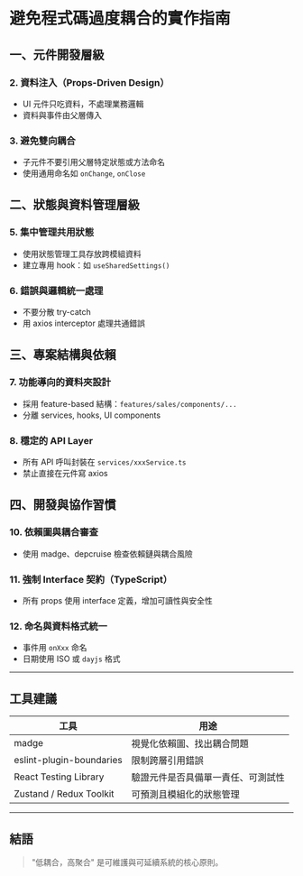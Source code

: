 # 避免程式碼過度耦合的實作指南

## 一、元件開發層級

### 2. 資料注入（Props-Driven Design）

* UI 元件只吃資料，不處理業務邏輯
* 資料與事件由父層傳入

### 3. 避免雙向耦合

* 子元件不要引用父層特定狀態或方法命名
* 使用通用命名如 `onChange`, `onClose`

## 二、狀態與資料管理層級

### 5. 集中管理共用狀態

* 使用狀態管理工具存放跨模組資料
* 建立專用 hook：如 `useSharedSettings()`

### 6. 錯誤與邏輯統一處理

* 不要分散 try-catch
* 用 axios interceptor 處理共通錯誤

## 三、專案結構與依賴

### 7. 功能導向的資料夾設計

* 採用 feature-based 結構：`features/sales/components/...`
* 分離 services, hooks, UI components

### 8. 穩定的 API Layer

* 所有 API 呼叫封裝在 `services/xxxService.ts`
* 禁止直接在元件寫 axios

## 四、開發與協作習慣

### 10. 依賴圖與耦合審查

* 使用 madge、depcruise 檢查依賴鏈與耦合風險

### 11. 強制 Interface 契約（TypeScript）

* 所有 props 使用 interface 定義，增加可讀性與安全性

### 12. 命名與資料格式統一

* 事件用 `onXxx` 命名
* 日期使用 ISO 或 `dayjs` 格式

---

## 工具建議

| 工具                       | 用途                |
| ------------------------ | ----------------- |
| madge                    | 視覺化依賴圖、找出耦合問題     |
| eslint-plugin-boundaries | 限制跨層引用錯誤          |
| React Testing Library    | 驗證元件是否具備單一責任、可測試性 |
| Zustand / Redux Toolkit  | 可預測且模組化的狀態管理      |

---

## 結語

> "低耦合，高聚合" 是可維護與可延續系統的核心原則。
